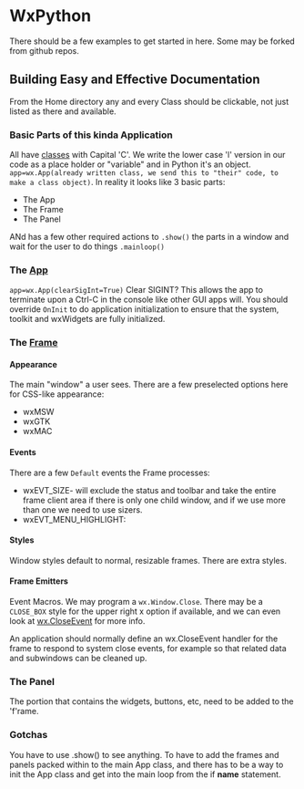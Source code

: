 # WxPython
There should be a few examples to get started in here. Some may be forked from github repos.

## Building Easy and Effective Documentation
From the Home directory any and every Class should be clickable, not just listed as there and available. 

### Basic Parts of this kinda Application
All have [classes](https://wxpython.org/Phoenix/docs/html/wx.1moduleindex.html) with Capital 'C'. We write the lower case 'l' version in our code as a place holder or "variable" and in Python it's an object. `app=wx.App(already written class, we send this to "their" code, to make a class object)`. In reality it looks like 3 basic parts:

* The App
* The Frame
* The Panel

ANd has a few other required actions to `.show()` the parts in a window and wait for the user to do things `.mainloop()`

### The [App](https://wxpython.org/Phoenix/docs/html/wx.App.html#wx-app)
`app=wx.App(clearSigInt=True)` Clear SIGINT? This allows the app to terminate upon a Ctrl-C in the console like other GUI apps will.  You should override `OnInit` to do application initialization to ensure that the system, toolkit and wxWidgets are fully initialized.

### The [Frame](https://wxpython.org/Phoenix/docs/html/wx.Frame.html#wx.Frame)

#### Appearance
The main "window" a user sees. There are a few preselected options here for CSS-like appearance:

* wxMSW
* wxGTK
* wxMAC

#### Events
There are a few `Default` events the Frame processes:

* wxEVT_SIZE- will exclude the status and toolbar and take the entire frame client area if there is only one child window, and if we use more than one we need to use sizers.
* wxEVT_MENU_HIGHLIGHT:

#### Styles
Window styles default to normal, resizable frames. There are extra styles.

#### Frame Emitters
Event Macros. We may program a `wx.Window.Close`. There may be a `CLOSE_BOX` style for the upper right x option if available, and we can even look at [wx.CloseEvent](https://wxpython.org/Phoenix/docs/html/wx.CloseEvent.html#wx-closeevent) for more info.

An application should normally define an wx.CloseEvent handler for the frame to respond to system close events, for example so that related data and subwindows can be cleaned up.

### The Panel
The portion that contains the widgets, buttons, etc, need to be added to the 'f'rame.

### Gotchas

You have to use .show() to see anything. To have to add the frames and panels packed within to the main App class, and there has to be a way to init the App class and get into the main loop from the if __name__ statement.